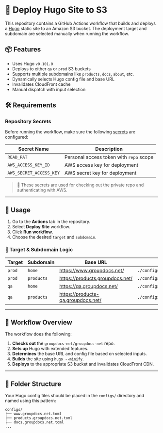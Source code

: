 # 🚀 Deploy Hugo Site to S3

This repository contains a GitHub Actions workflow that builds and deploys a [Hugo](https://gohugo.io/) static site to an Amazon S3 bucket. The deployment target and subdomain are selected manually when running the workflow.

## 📦 Features

- Uses Hugo `v0.101.0`
- Deploys to either `qa` or `prod` S3 buckets
- Supports multiple subdomains like `products`, `docs`, `about`, etc.
- Dynamically selects Hugo config file and base URL
- Invalidates CloudFront cache
- Manual dispatch with input selection

## 🛠️ Requirements

### Repository Secrets

Before running the workflow, make sure the following [secrets](https://docs.github.com/en/actions/security-guides/encrypted-secrets) are configured:

| Secret Name            | Description                              |
|------------------------|------------------------------------------|
| `READ_PAT`             | Personal access token with `repo` scope  |
| `AWS_ACCESS_KEY_ID`    | AWS access key for deployment            |
| `AWS_SECRET_ACCESS_KEY`| AWS secret key for deployment            |

> 🔐 These secrets are used for checking out the private repo and authenticating with AWS.

---

## 🚀 Usage

1. Go to the **Actions** tab in the repository.
2. Select **Deploy Site** workflow.
3. Click **Run workflow**.
4. Choose the desired `target` and `subdomain`.

### 🧠 Target & Subdomain Logic

| Target | Subdomain | Base URL                        | Config File                    | S3 Bucket                |
|--------|-----------|----------------------------------|--------------------------------|--------------------------|
| `prod` | `home`    | https://www.groupdocs.net/       | `./configs/www.groupdocs.net.toml` | `www.groupdocs.net`     |
| `prod` | `products`| https://products.groupdocs.net/  | `./configs/products.groupdocs.net.toml` | `www.groupdocs.net`     |
| `qa`   | `home`    | https://qa.groupdocs.net/        | `./configs/www.groupdocs.net.toml` | `qa.groupdocs.net`      |
| `qa`   | `products`| https://products-qa.groupdocs.net/| `./configs/products.groupdocs.net.toml` | `qa.groupdocs.net` |

---

## 🧩 Workflow Overview

The workflow does the following:

1. **Checks out** the `groupdocs-net/groupdocs-net` repo.
2. **Sets up** Hugo with extended features.
3. **Determines** the base URL and config file based on selected inputs.
4. **Builds** the site using `hugo --minify`.
5. **Deploys** to the appropriate S3 bucket and invalidates CloudFront CDN.

---

## 📂 Folder Structure

Your Hugo config files should be placed in the `configs/` directory and named using this pattern:

```log
configs/
├── www.groupdocs.net.toml
├── products.groupdocs.net.toml
├── docs.groupdocs.net.toml
...
```

